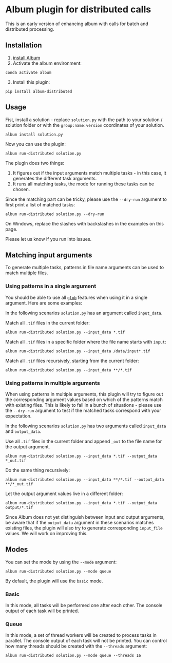 # Album plugin for distributed calls 
This is an early version of enhancing album with calls for batch and distributed processing.

## Installation
1. [install Album](https://docs.album.solutions/en/latest/installation-instructions.html#)
2. Activate the album environment:
```
conda activate album
```
3. Install this plugin:
```
pip install album-distributed
```

## Usage
Fist, install a solution - replace `solution.py` with the path to your solution / solution folder or with the `group:name:version` coordinates of your solution.
```
album install solution.py
```
Now you can use the plugin:
```
album run-distributed solution.py
```
The plugin does two things:
1. It figures out if the input arguments match multiple tasks - in this case, it generates the different task arguments.
2. It runs all matching tasks, the mode for running these tasks can be chosen.  

Since the matching part can be tricky, please use the `--dry-run` argument to first print a list of matched tasks:
```
album run-distributed solution.py --dry-run
```

On Windows, replace the slashes with backslashes in the examples on this page. 

Please let us know if you run into issues.

## Matching input arguments
To generate multiple tasks, patterns in file name arguments can be used to match multiple files.

### Using patterns in a single argument

You should be able to use all [`glob`](https://docs.python.org/3/library/glob.html) features when using it in a single argument. Here are some examples:

In the following scenarios `solution.py` has an argument called `input_data`.

Match all `.tif` files in the current folder:
```
album run-distributed solution.py --input_data *.tif
```

Match all `.tif` files in a specific folder where the file name starts with `input`:
```
album run-distributed solution.py --input_data /data/input*.tif
```

Match all `.tif` files recursively, starting from the current folder:
```
album run-distributed solution.py --input_data **/*.tif
```

### Using patterns in multiple arguments

When using patterns in multiple arguments, this plugin will try to figure out the corresponding argument values based on which of the patterns match with existing files.
This is likely to fail in a bunch of situations - please use the `--dry-run` argument to test if the matched tasks correspond with your expectation.

In the following scenarios `solution.py` has two arguments called `input_data` and `output_data`.

Use all `.tif` files in the current folder and append `_out` to the file name for the output argument.
```
album run-distributed solution.py --input_data *.tif --output_data *_out.tif
```

Do the same thing recursively:
```
album run-distributed solution.py --input_data **/*.tif --output_data **/*_out.tif
```

Let the output argument values live in a different folder:
```
album run-distributed solution.py --input_data *.tif --output_data output/*.tif
```

Since Album does not yet distinguish between input and output arguments, be aware that if the `output_data` argument in these scenarios matches existing files, the plugin will also try to generate corresponding `input_file` values. We will work on improving this.

## Modes
You can set the mode by using the `--mode` argument:
```
album run-distributed solution.py --mode queue
```
By default, the plugin will use the `basic` mode.

### Basic
In this mode, all tasks will be performed one after each other. The console output of each task will be printed.
### Queue
In this mode, a set of thread workers will be created to process tasks in parallel. The console output of each task will not be printed.
You can control how many threads should be created with the `--threads` argument:
```
album run-distributed solution.py --mode queue --threads 16
```
